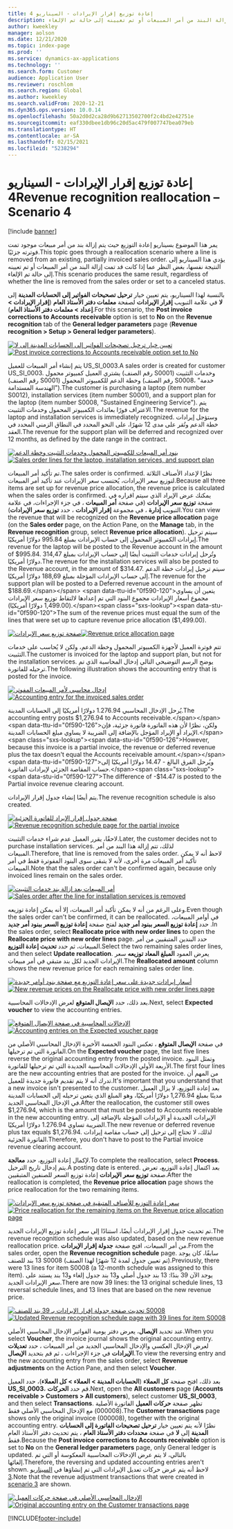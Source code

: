 ```yaml
---
title: إعادة توزيع إقرار الإيرادات - السيناريو 4
description: يمر هذا الموضوع بسيناريو إعادة التوزيع حيث يتم إزالة بند من أمر مبيعات موجود تمت فوترته جزئيًا. يؤدي هذا السيناريو إلى النتيجة نفسها، بغض النظر عما إذا كانت قد تمت إزالة البند من أمر المبيعات أو تم تعيينه إلى حالة تم الإلغاء.
author: kweekley
manager: aolson
ms.date: 12/21/2020
ms.topic: index-page
ms.prod: ''
ms.service: dynamics-ax-applications
ms.technology: ''
ms.search.form: Customer
audience: Application User
ms.reviewer: roschlom
ms.search.region: Global
ms.author: kweekley
ms.search.validFrom: 2020-12-21
ms.dyn365.ops.version: 10.0.14
ms.openlocfilehash: 50a2d0d2ca28d9b62713502700f2c4bd2e42751e
ms.sourcegitcommit: eaf330dbee1db96c20d5ac479f007747bea079eb
ms.translationtype: HT
ms.contentlocale: ar-SA
ms.lasthandoff: 02/15/2021
ms.locfileid: "5238294"
---
```

# <a name="revenue-recognition-reallocation--scenario-4"></a><span data-ttu-id="0f590-104">إعادة توزيع إقرار الإيرادات - السيناريو 4</span><span class="sxs-lookup"><span data-stu-id="0f590-104">Revenue recognition reallocation – Scenario 4</span></span>

[!include [banner](../includes/banner.md)]

<span data-ttu-id="0f590-105">يمر هذا الموضوع بسيناريو إعادة التوزيع حيث يتم إزالة بند من أمر مبيعات موجود تمت فوترته جزئيًا.</span><span class="sxs-lookup"><span data-stu-id="0f590-105">This topic goes through a reallocation scenario where a line is removed from an existing, partially invoiced sales order.</span></span> <span data-ttu-id="0f590-106">يؤدي هذا السيناريو إلى النتيجة نفسها، بغض النظر عما إذا كانت قد تمت إزالة البند من أمر المبيعات أو تم تعيينه إلى حالة تم الإلغاء.</span><span class="sxs-lookup"><span data-stu-id="0f590-106">This scenario produces the same result, regardless of whether the line is removed from the sales order or set to a canceled status.</span></span>

<span data-ttu-id="0f590-107">بالنسبة لهذا السيناريو، يتم تعيين خيار **ترحيل تصحيحات الفواتير إلى الحسابات المدينة** إلى **لا** في علامة التبويب **إقرار الإيرادات** لصفحة **معلمات دفتر الأستاذ العام** (**إقرار الإيرادات \> إعداد \> معلمات دفتر الأستاذ العام**).</span><span class="sxs-lookup"><span data-stu-id="0f590-107">For this scenario, the **Post invoice corrections to Accounts receivable** option is set to **No** on the **Revenue recognition** tab of the **General ledger parameters** page (**Revenue recognition \> Setup \> General ledger parameters**).</span></span>

<span data-ttu-id="0f590-108">[![تعيين خيار ترحيل تصحيحات الفواتير إلى الحسابات المدينة إلى لا](./media/37_rev-rec-scenarios.png)](./media/37_rev-rec-scenarios.png)</span><span class="sxs-lookup"><span data-stu-id="0f590-108">[![Post invoice corrections to Accounts receivable option set to No](./media/37_rev-rec-scenarios.png)](./media/37_rev-rec-scenarios.png)</span></span>

<span data-ttu-id="0f590-109">يتم إنشاء أمر المبيعات للعميل US\_SI\_0003.</span><span class="sxs-lookup"><span data-stu-id="0f590-109">A sales order is created for customer US\_SI\_0003.</span></span> <span data-ttu-id="0f590-110">يشتري العميل كمبيوتر محمول (رقم الصنف S0001) وخدمات التثبيت (رقم الصنف S0001) وخطة الدعم للكمبيوتر المحمول (رقم الصنف S0008، "خدمة الهندسة المستدامة").</span><span class="sxs-lookup"><span data-stu-id="0f590-110">The customer is purchasing a laptop (item number S0012), installation services (item number S0001), and a support plan for the laptop (item number S0008, "Sustained Engineering Service").</span></span> <span data-ttu-id="0f590-111">يتم الاعتراف فورًا بعائدات الكمبيوتر المحمول وخدمات التثبيت.</span><span class="sxs-lookup"><span data-stu-id="0f590-111">The revenue for the laptop and installation services is immediately recognized.</span></span> <span data-ttu-id="0f590-112">وستؤجل إيرادات خطة الدعم وتُقر على مدى 12 شهرًا، على النحو المحدد في النطاق الزمني المحدد في العقد.</span><span class="sxs-lookup"><span data-stu-id="0f590-112">The revenue for the support plan will be deferred and recognized over 12 months, as defined by the date range in the contract.</span></span>

<span data-ttu-id="0f590-113">[![بنود أمر المبيعات للكمبيوتر المحمول وخدمات التثبيت وخطة الدعم](./media/38_rev-rec-scenarios.png)](./media/38_rev-rec-scenarios.png)</span><span class="sxs-lookup"><span data-stu-id="0f590-113">[![Sales order lines for the laptop, installation services, and support plan](./media/38_rev-rec-scenarios.png)](./media/38_rev-rec-scenarios.png)</span></span>

<span data-ttu-id="0f590-114">تم تأكيد أمر المبيعات.</span><span class="sxs-lookup"><span data-stu-id="0f590-114">The sales order is confirmed.</span></span> <span data-ttu-id="0f590-115">نظرًا لإعداد الأصناف الثلاثة لتوزيع سعر الإيرادات، يُحتسب سعر الإيرادات عند تأكيد أمر المبيعات.</span><span class="sxs-lookup"><span data-stu-id="0f590-115">Because all three items are set up for revenue price allocation, the revenue price is calculated when the sales order is confirmed.</span></span> <span data-ttu-id="0f590-116">يمكنك عرض الإيراد الذي سيتم اقراره في صفحة **توزيع سعر الإيرادات** (في صفحة **أمر المبيعات** ، في جزء الإجراءات، في علامة التبويب **إدارة** ، في مجموعة **إقرار الإيرادات** ، حدد **توزيع سعر الإيرادات**).</span><span class="sxs-lookup"><span data-stu-id="0f590-116">You can view the revenue that will be recognized on the **Revenue price allocation** page (on the **Sales order** page, on the Action Pane, on the **Manage** tab, in the **Revenue recognition** group, select **Revenue price allocation**).</span></span> <span data-ttu-id="0f590-117">سيتم ترحيل إيرادات الكمبيوتر المحمول إلى حساب الإيرادات بمبلغ 995.84 دولارًا أمريكيًا.</span><span class="sxs-lookup"><span data-stu-id="0f590-117">The revenue for the laptop will be posted to the Revenue account in the amount of $995.84.</span></span> <span data-ttu-id="0f590-118">وتُرحل إيرادات خدمات التثبيت أيضًا إلى حساب الإيرادات بمبلغ 314,47 دولارًا أمريكيًا.</span><span class="sxs-lookup"><span data-stu-id="0f590-118">The revenue for the installation services will also be posted to the Revenue account, in the amount of $314.47.</span></span> <span data-ttu-id="0f590-119">سيتم ترحيل إيرادات خطة الدعم إلى حساب الإيرادات المؤجلة بمبلغ 188,69 دولارًا أمريكيًا.</span><span class="sxs-lookup"><span data-stu-id="0f590-119">The revenue for the support plan will be posted to a Deferred revenue account in the amount of $188.69.</span></span> <span data-ttu-id="0f590-120">يتعين أن يساوي مجموع أسعار الإيرادات مجموع البنود التي تم إعدادها لالتقاط توزيع سعر الإيرادات (1,499.00 دولارًا أمريكيًا).</span><span class="sxs-lookup"><span data-stu-id="0f590-120">The sum of the revenue prices must equal the sum of the lines that were set up to capture revenue price allocation ($1,499.00).</span></span>

<span data-ttu-id="0f590-121">[![صفحة توزيع سعر الإيرادات](./media/39_rev-rec-scenarios.png)](./media/39_rev-rec-scenarios.png)</span><span class="sxs-lookup"><span data-stu-id="0f590-121">[![Revenue price allocation page](./media/39_rev-rec-scenarios.png)](./media/39_rev-rec-scenarios.png)</span></span>

<span data-ttu-id="0f590-122">تتم فوترة العميل لأجهزة الكمبيوتر المحمول وخطة الدعم، ولكن لا يُحاسب على خدمات التثبيت.</span><span class="sxs-lookup"><span data-stu-id="0f590-122">The customer is invoiced for the laptop and support plan, but not for the installation services.</span></span> <span data-ttu-id="0f590-123">يوضح الرسم التوضيحي التالي إدخال المحاسبة الذي تم ترحيله للفاتورة.</span><span class="sxs-lookup"><span data-stu-id="0f590-123">The following illustration shows the accounting entry that is posted for the invoice.</span></span>

<span data-ttu-id="0f590-124">[![إدخال محاسبي لأمر المبيعات المفوتر](./media/40_rev-rec-scenarios.png)](./media/40_rev-rec-scenarios.png)</span><span class="sxs-lookup"><span data-stu-id="0f590-124">[![Accounting entry for the invoiced sales order](./media/40_rev-rec-scenarios.png)](./media/40_rev-rec-scenarios.png)</span></span>

<span data-ttu-id="0f590-125">يُرحل الإدخال المحاسبي 1.276.94 دولارًا أمريكيًا إلى الحسابات المدينة.</span><span class="sxs-lookup"><span data-stu-id="0f590-125">The accounting entry posts $1,276.94 to Accounts receivable.</span></span> <span data-ttu-id="0f590-126">ولكن، نظرًا لأن هذه الفاتورة فاتورة جزئية، فإن الإيراد أو الإيراد المؤجل بالإضافة إلى الضريبة لا يساوي مبلغ الحسابات المدينة.</span><span class="sxs-lookup"><span data-stu-id="0f590-126">However, because this invoice is a partial invoice, the revenue or deferred revenue plus the tax doesn't equal the Accounts receivable amount.</span></span> <span data-ttu-id="0f590-127">ويُرحل الفرق البالغ - 14.47 دولارًا أمريكيًا إلى حساب المقاصة الجزئي لإيرادات الفاتورة.</span><span class="sxs-lookup"><span data-stu-id="0f590-127">The difference of -$14.47 is posted to the Partial invoice revenue clearing account.</span></span>

<span data-ttu-id="0f590-128">يتم أيضًا إنشاء جدول إقرار الإيرادات.</span><span class="sxs-lookup"><span data-stu-id="0f590-128">The revenue recognition schedule is also created.</span></span>

<span data-ttu-id="0f590-129">[![صفحة جدول إقرار الإيراد للفاتورة الجزئية](./media/41_rev-rec-scenarios.png)](./media/41_rev-rec-scenarios.png)</span><span class="sxs-lookup"><span data-stu-id="0f590-129">[![Revenue recognition schedule page for the partial invoice](./media/41_rev-rec-scenarios.png)](./media/41_rev-rec-scenarios.png)</span></span>

<span data-ttu-id="0f590-130">لاحقًا، يقرر العميل عدم شراء خدمات التثبيت.</span><span class="sxs-lookup"><span data-stu-id="0f590-130">Later, the customer decides not to purchase installation services.</span></span> <span data-ttu-id="0f590-131">لذلك، تتم إزالة هذا البند من أمر المبيعات.</span><span class="sxs-lookup"><span data-stu-id="0f590-131">Therefore, that line is removed from the sales order.</span></span> <span data-ttu-id="0f590-132">لاحظ أنه لا يمكن تأكيد أمر المبيعات مرة أخرى، لأنه لا يتبقى سوى البنود المفوترة فقط في أمر المبيعات.</span><span class="sxs-lookup"><span data-stu-id="0f590-132">Note that the sales order can't be confirmed again, because only invoiced lines remain on the sales order.</span></span>

<span data-ttu-id="0f590-133">[![أمر المبيعات بعد إزالة بند خدمات التثبيت](./media/42_rev-rec-scenarios.png)](./media/42_rev-rec-scenarios.png)</span><span class="sxs-lookup"><span data-stu-id="0f590-133">[![Sales order after the line for installation services is removed](./media/42_rev-rec-scenarios.png)](./media/42_rev-rec-scenarios.png)</span></span>

<span data-ttu-id="0f590-134">وعلى الرغم من أنه لا يمكن تأكيد أمر المبيعات، إلا أنه يمكن إعادة توزيعه.</span><span class="sxs-lookup"><span data-stu-id="0f590-134">Even though the sales order can't be confirmed, it can be reallocated.</span></span> <span data-ttu-id="0f590-135">في أوامر المبيعات، حدد **إعادة توزيع السعر ببنود أمر جديد** لفتح صفحة **إعادة توزيع السعر ببنود أمر جديد** .</span><span class="sxs-lookup"><span data-stu-id="0f590-135">In the sales order, select **Reallocate price with new order lines** to open the **Reallocate price with new order lines** page.</span></span> <span data-ttu-id="0f590-136">حدد البندين المتبقيين من أمر المبيعات، ثم حدد **تحديث إعادة التوزيع**.</span><span class="sxs-lookup"><span data-stu-id="0f590-136">Select the two remaining sales order lines, and then select **Update reallocation**.</span></span> <span data-ttu-id="0f590-137">يعرض العمود **المبلغ المعاد توزيعه** سعر الإيرادات الجديد لكل بند متبقي في أمر مبيعات.</span><span class="sxs-lookup"><span data-stu-id="0f590-137">The **Reallocated amount** column shows the new revenue price for each remaining sales order line.</span></span>

<span data-ttu-id="0f590-138">[![أسعار إيرادات جديدة على سعر إعادة التوزيع مع صفحة بنود أوامر جديدة](./media/43_rev-rec-scenarios.png)](./media/43_rev-rec-scenarios.png)</span><span class="sxs-lookup"><span data-stu-id="0f590-138">[![New revenue prices on the Reallocate price with new order lines page](./media/43_rev-rec-scenarios.png)](./media/43_rev-rec-scenarios.png)</span></span>

<span data-ttu-id="0f590-139">بعد ذلك، حدد **الإيصال المتوقع** لعرض الإدخالات المحاسبية.</span><span class="sxs-lookup"><span data-stu-id="0f590-139">Next, select **Expected voucher** to view the accounting entries.</span></span>

<span data-ttu-id="0f590-140">[![الإدخالات المحاسبية في صفحة الإيصال المتوقع](./media/44_rev-rec-scenarios.png)](./media/44_rev-rec-scenarios.png)</span><span class="sxs-lookup"><span data-stu-id="0f590-140">[![Accounting entries on the Expected voucher page](./media/44_rev-rec-scenarios.png)](./media/44_rev-rec-scenarios.png)</span></span>

<span data-ttu-id="0f590-141">في صفحة **الإيصال المتوقع** ، تعكس البنود الخمسة الأخيرة الإدخال المحاسبي الأصلي من الفاتورة التي تم ترحيلها.</span><span class="sxs-lookup"><span data-stu-id="0f590-141">On the **Expected voucher** page, the last five lines reverse the original accounting entry from the posted invoice.</span></span> <span data-ttu-id="0f590-142">وتمثل البنود الأربعة الأولي الإدخالات المحاسبية الجديدة التي تم ترحيلها للفاتورة.</span><span class="sxs-lookup"><span data-stu-id="0f590-142">The first four lines are the new accounting entries that are posted for the invoice.</span></span> <span data-ttu-id="0f590-143">من المهم أن تدرك أنه لا يتم تقديم فاتورة جديدة للعميل.</span><span class="sxs-lookup"><span data-stu-id="0f590-143">It's important that you understand that a new invoice isn't presented to the customer.</span></span> <span data-ttu-id="0f590-144">بعد إعادة التوزيع، لا يزال العميل مدينًا بمبلغ 1,276.94 دولارًا أمريكيًا، وهو المبلغ الذي يتعين ترحيله إلى الحسابات المدينة في الإدخال المحاسبي الجديد.</span><span class="sxs-lookup"><span data-stu-id="0f590-144">After the reallocation, the customer still owes $1,276.94, which is the amount that must be posted to Accounts receivable in the new accounting entry.</span></span> <span data-ttu-id="0f590-145">الإيرادات الجديدة أو الإيرادات المؤجلة بالإضافة إلى الضريبة تساوي 1.276.94 دولارًا أمريكيًا.</span><span class="sxs-lookup"><span data-stu-id="0f590-145">The new revenue or deferred revenue plus tax equals $1,276.94.</span></span> <span data-ttu-id="0f590-146">لذلك، لا تحتاج إلى ترحيل إلى حساب مقاصة إيرادات الفاتورة الجزئية.</span><span class="sxs-lookup"><span data-stu-id="0f590-146">Therefore, you don't have to post to the Partial invoice revenue clearing account.</span></span>

<span data-ttu-id="0f590-147">لإكمال إعادة التوزيع، حدد **معالجة**.</span><span class="sxs-lookup"><span data-stu-id="0f590-147">To complete the reallocation, select **Process**.</span></span> <span data-ttu-id="0f590-148">يتم إدخال تاريخ الترحيل.</span><span class="sxs-lookup"><span data-stu-id="0f590-148">A posting date is entered.</span></span> <span data-ttu-id="0f590-149">بعد اكتمال إعادة التوزيع، تعرض صفحة **توزيع سعر الإيرادات** إعادة توزيع السعر للصنفين المتبقيين.</span><span class="sxs-lookup"><span data-stu-id="0f590-149">After the reallocation is completed, the **Revenue price allocation** page shows the price reallocation for the two remaining items.</span></span>

<span data-ttu-id="0f590-150">[![سعر إعادة التوزيع للأصناف المتبقية في صفحة توزيع سعر الإيرادات](./media/45_rev-rec-scenarios.png)](./media/45_rev-rec-scenarios.png)</span><span class="sxs-lookup"><span data-stu-id="0f590-150">[![Price reallocation for the remaining items on the Revenue price allocation page](./media/45_rev-rec-scenarios.png)](./media/45_rev-rec-scenarios.png)</span></span>

<span data-ttu-id="0f590-151">تم تحديث جدول إقرار الإيرادات أيضًا، استنادًا إلى سعر إعادة توزيع الإيرادات الجديد.</span><span class="sxs-lookup"><span data-stu-id="0f590-151">The revenue recognition schedule was also updated, based on the new revenue reallocation price.</span></span> <span data-ttu-id="0f590-152">من أمر المبيعات، افتح صفحة **جدولة إقرار الإيرادات**.</span><span class="sxs-lookup"><span data-stu-id="0f590-152">From the sales order, open the **Revenue recognition schedule** page.</span></span> <span data-ttu-id="0f590-153">سابقًا، كان يوجد 13 بند للصنف S0008 (تم تعيين جدول لمدة 12 شهرًا لهذا الصنف).</span><span class="sxs-lookup"><span data-stu-id="0f590-153">Previously, there were 13 lines for item S0008 (a 12-month schedule was assigned to this item).</span></span> <span data-ttu-id="0f590-154">يوجد الآن 39 بندًا: 13 بند جدول أصلي و13 بند جدول إلغاء و13 بند يستند على سعر الإيرادات الجديد.</span><span class="sxs-lookup"><span data-stu-id="0f590-154">There are now 39 lines: the 13 original schedule lines, 13 reversal schedule lines, and 13 lines that are based on the new revenue price.</span></span>

<span data-ttu-id="0f590-155">[![تحديث صفحة جدولة إقرار الإيرادات بـ 39 بند للصنف S0008](./media/46_rev-rec-scenarios.png)](./media/46_rev-rec-scenarios.png)</span><span class="sxs-lookup"><span data-stu-id="0f590-155">[![Updated Revenue recognition schedule page with 39 lines for item S0008](./media/46_rev-rec-scenarios.png)](./media/46_rev-rec-scenarios.png)</span></span>

<span data-ttu-id="0f590-156">عند تحديد **الإيصال**، يعرض دفتر يومية الفواتير الإدخال المحاسبي الأصلي.</span><span class="sxs-lookup"><span data-stu-id="0f590-156">When you select **Voucher**, the invoice journal shows the original accounting entry.</span></span> <span data-ttu-id="0f590-157">لعرض الإدخال العكسي والإدخال المحاسبي الجديد من أمر المبيعات ، حدد **تعديلات الإيرادات** في جزء الإجراءات ، ثم قم بتحديد **الإيصال**.</span><span class="sxs-lookup"><span data-stu-id="0f590-157">To view the reversing entry and the new accounting entry from the sales order, select **Revenue adjustments** on the Action Pane, and then select **Voucher**.</span></span>

<span data-ttu-id="0f590-158">بعد ذلك، افتح صفحة **كل العملاء** (**الحسابات المدينة \> العملاء \> كل العملاء**)، حدد العميل **US\_SI\_0003**، قم حدد **الحركات**.</span><span class="sxs-lookup"><span data-stu-id="0f590-158">Next, open the **All customers** page (**Accounts receivable \> Customers \> All customers**), select customer **US\_SI\_0003**, and then select **Transactions**.</span></span> <span data-ttu-id="0f590-159">تظهر صفحة **حركات العميل** الفاتورة الأصلية (000008) مع الإدخال المحاسبي الأصلي فقط.</span><span class="sxs-lookup"><span data-stu-id="0f590-159">The **Customer transactions** page shows only the original invoice (000008), together with the original accounting entry.</span></span> <span data-ttu-id="0f590-160">نظرًا لأنه يتم تعيين خيار **ترحيل تصحيحات الفاتورة إلى الحسابات المدينة** إلى **لا** في صفحة **محددات دفتر الأستاذ العام** ، يتم تحديث دفتر الأستاذ العام فقط.</span><span class="sxs-lookup"><span data-stu-id="0f590-160">Because the **Post invoice corrections to Accounts receivable** option is set to **No** on the **General ledger parameters** page, only General ledger is updated.</span></span> <span data-ttu-id="0f590-161">بالتالي، لا يتم عرض الإدخالات المحاسبية المعكوسة أو التي تم إلغائها.</span><span class="sxs-lookup"><span data-stu-id="0f590-161">Therefore, the reversing and updated accounting entries aren't shown.</span></span> <span data-ttu-id="0f590-162">لاحظ أنه يتم عرض حركات تعديل الإيرادات التي تم إنشاؤها في [السيناريو 3](rev-rec-reallocation-scenario-3.md).</span><span class="sxs-lookup"><span data-stu-id="0f590-162">Note that the revenue adjustment transactions that were created in [scenario 3](rev-rec-reallocation-scenario-3.md) are shown.</span></span>

<span data-ttu-id="0f590-163">[![الإدخال المحاسبي الأصلي في صفحة حركات العميل](./media/47_rev-rec-scenarios.png)](./media/47_rev-rec-scenarios.png)</span><span class="sxs-lookup"><span data-stu-id="0f590-163">[![Original accounting entry on the Customer transactions page](./media/47_rev-rec-scenarios.png)](./media/47_rev-rec-scenarios.png)</span></span>


[!INCLUDE[footer-include](../../includes/footer-banner.md)]